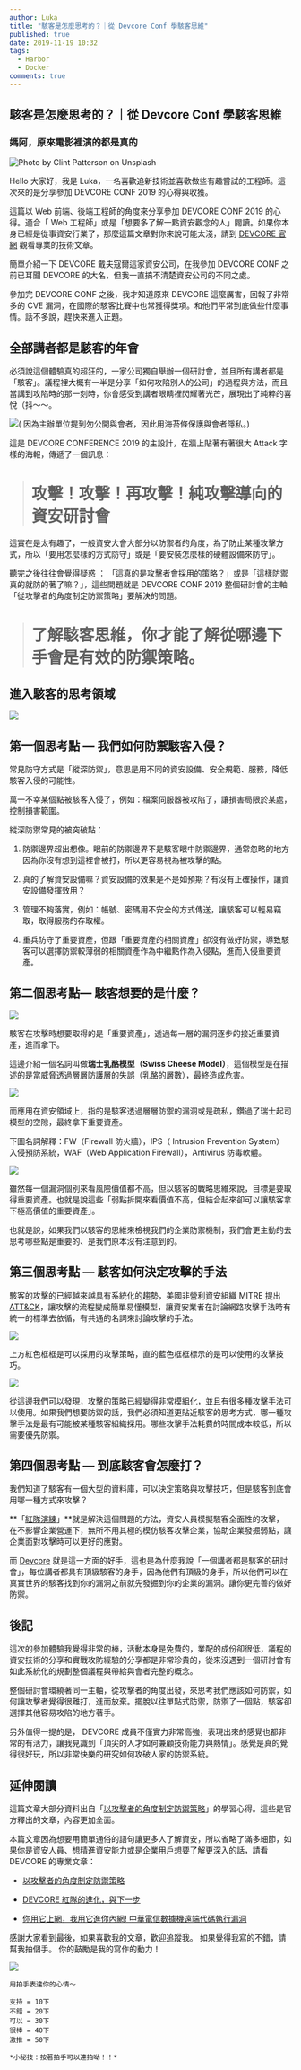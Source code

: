 ```yaml
---
author: Luka
title: "駭客是怎麼思考的？｜從 Devcore Conf 學駭客思維"
published: true
date: 2019-11-19 10:32
tags:
  - Harbor
  - Docker
comments: true
---
```


## 駭客是怎麼思考的？｜從 Devcore Conf 學駭客思維

### 媽阿，原來電影裡演的都是真的

![Photo by [Clint Patterson](https://unsplash.com/@cbpsc1?utm_source=unsplash&utm_medium=referral&utm_content=creditCopyText) on [Unsplash](https://unsplash.com/s/photos/hacker?utm_source=unsplash&utm_medium=referral&utm_content=creditCopyText)](https://cdn-images-1.medium.com/max/12048/1*ge80giZjL7EGHSLU5v00eQ.jpeg)

Hello 大家好，我是 Luka，一名喜歡追新技術並喜歡做些有趣嘗試的工程師。這次來的是分享參加 DEVCORE CONF 2019 的心得與收獲。

這篇以 Web 前端、後端工程師的角度來分享參加 DEVCORE CONF 2019 的心得。適合「 Web 工程師」或是「想要多了解一點資安觀念的人」閱讀。如果你本身已經是從事資安行業了，那麼這篇文章對你來說可能太淺，請到 [DEVCORE 官網](https://devco.re/) 觀看專業的技術文章。

簡單介紹一下 DEVCORE 戴夫寇爾這家資安公司，在我參加 DEVCORE CONF 之前已耳聞 DEVCORE 的大名，但我一直搞不清楚資安公司的不同之處。

參加完 DEVCORE CONF 之後，我才知道原來 DEVCORE 這麼厲害，回報了非常多的 CVE 漏洞，在國際的駭客比賽中也常獲得獎項。和他們平常到底做些什麼事情。話不多說，趕快來進入正題。

## 全部講者都是駭客的年會

必須說這個體驗真的超狂的，一家公司獨自舉辦一個研討會，並且所有講者都是「駭客」。議程裡大概有一半是分享「如何攻陷別人的公司」的過程與方法，而且當講到攻陷時的那一刻時，你會感受到講者眼睛裡閃耀著光芒，展現出了純粹的喜悅（抖～～。

![( 因為主辦單位提到勿公開與會者，因此用海苔條保護與會者隱私。)](https://cdn-images-1.medium.com/max/2000/1*3ZY1icmt6y_-2X3c0D6tlQ.png)

這是 DEVCORE CONFERENCE 2019 的主設計，在牆上貼著有著很大 Attack 字樣的海報，傳遞了一個訊息：
> # **攻擊！攻擊！再攻擊！純攻擊導向的資安研討會**

這實在是太有趣了，一般資安大會大部分以防禦者的角度，為了防止某種攻擊方式，所以「要用怎麼樣的方式防守」或是「要安裝怎麼樣的硬體設備來防守」。

聽完之後往往會覺得疑惑 ： 「這真的是攻擊者會採用的策略？」或是「這樣防禦真的就防的著了嘛？」，這些問題就是 DEVCORE CONF 2019 整個研討會的主軸 「從攻擊者的角度制定防禦策略」要解決的問題。
> # 了解駭客思維，你才能了解從哪邊下手會是有效的防禦策略。

## 進入駭客的思考領域

![](https://cdn-images-1.medium.com/max/2000/0*Gg0B6uJGOgbj-ovK.jpg)

## 第一個思考點 — 我們如何防禦駭客入侵？

常見防守方式是「縱深防禦」，意思是用不同的資安設備、安全規範、服務，降低駭客入侵的可能性。

萬一不幸某個點被駭客入侵了，例如：檔案伺服器被攻陷了，讓損害局限於某處，控制損害範圍。

縱深防禦常見的被突破點：

 1. 防禦邊界超出想像。眼前的防禦邊界不是駭客眼中防禦邊界，通常忽略的地方因為你沒有想到這裡會被打，所以更容易視為被攻擊的點。

 2. 真的了解資安設備嘛？資安設備的效果是不是如預期？有沒有正確操作，讓資安設備發揮效用？

 3. 管理不夠落實，例如：帳號、密碼用不安全的方式傳送，讓駭客可以輕易竊取，取得服務的存取權。

 4. 重兵防守了重要資產，但跟「重要資產的相關資產」卻沒有做好防禦，導致駭客可以選擇防禦較薄弱的相關資產作為中繼點作為入侵點，進而入侵重要資產。

## 第二個思考點— 駭客想要的是什麼？

![](https://cdn-images-1.medium.com/max/2000/0*JzhU45_BUeQ4iOCc.png)

駭客在攻擊時想要取得的是「重要資產」，透過每一層的漏洞逐步的接近重要資產，進而拿下。

這邊介紹一個名詞叫做**瑞士乳酪模型（Swiss Cheese Model）**，這個模型是在描述的是當威脅透過層層防護層的失誤（乳酪的層數），最終造成危害。

![](https://cdn-images-1.medium.com/max/2000/0*4fuHcwwH19-Xe_If.png)

而應用在資安領域上，指的是駭客透過層層防禦的漏洞或是疏私，鑽過了瑞士起司模型的空隙，最終拿下重要資產。

下圖名詞解釋：FW（Firewall 防火牆），IPS（ Intrusion Prevention System）入侵預防系統，WAF（Web Application Firewall），Antivirus 防毒軟體。

![](https://cdn-images-1.medium.com/max/8064/1*ey5xW9SXZheUxK5pc48Baw.png)

雖然每一個漏洞個別來看風險價值都不高，但以駭客的戰略思維來說，目標是要取得重要資產。也就是說這些「弱點拆開來看價值不高，但結合起來卻可以讓駭客拿下極高價值的重要資產」。

也就是說，如果我們以駭客的思維來檢視我們的企業防禦機制，我們會更主動的去思考哪些點是重要的、是我們原本沒有注意到的。

## 第三個思考點 — 駭客如何決定攻擊的手法

駭客的攻擊的已經越來越具有系統化的趨勢，美國非營利資安組織 MITRE 提出 [ATT&CK](https://attack.mitre.org/)，讓攻擊的流程變成簡單易懂模型，讓資安業者在討論網路攻擊手法時有統一的標準去依循，有共通的名詞來討論攻擊的手法。

![](https://cdn-images-1.medium.com/max/2810/1*fOkwKeoDxDYdeLPL9Z3Tlg.png)

上方紅色框框是可以採用的攻擊策略，直的藍色框框標示的是可以使用的攻擊技巧。

![](https://cdn-images-1.medium.com/max/2742/1*kCAjLU6W_NMzwTU3jmQ5Fw.png)

從這邊我們可以發現，攻擊的策略已經變得非常模組化，並且有很多種攻擊手法可以使用。如果我們想要防禦的話，我們必須知道更貼近駭客的思考方式，哪一種攻擊手法是最有可能被某種駭客組織採用。哪些攻擊手法耗費的時間成本較低，所以需要優先防禦。

## 第四個思考點 — 到底駭客會怎麼打？

我們知道了駭客有一個大型的資料庫，可以決定策略與攻擊技巧，但是駭客到底會用哪一種方式來攻擊？

**「[紅隊演練](https://devco.re/services/red-team)」**就是解決這個問題的方法，資安人員模擬駭客全面性的攻擊，在不影響企業營運下，無所不用其極的模仿駭客攻擊企業，協助企業發掘弱點，讓企業面對攻擊時可以更好的應對。

而 [Devcore](https://devco.re/) 就是這一方面的好手，這也是為什麼我說「一個講者都是駭客的研討會」，每位講者都具有頂級駭客的身手，因為他們有頂級的身手，所以他們可以在真實世界的駭客找到你的漏洞之前就先發掘到你的企業的漏洞。讓你更完善的做好防禦。

## 後記

這次的參加體驗我覺得非常的棒，活動本身是免費的，業配的成份卻很低，議程的資安技術的分享和實戰攻防經驗的分享都是非常珍貴的，從來沒遇到一個研討會有如此系統化的規劃整個議程與帶給與會者完整的概念。

整個研討會環繞著同一主軸，從攻擊者的角度出發，來思考我們應該如何防禦，如何讓攻擊者覺得很難打，進而放棄。擺脫以往單點式防禦，防禦了一個點，駭客卻選擇其他容易攻陷的地方著手。

另外值得一提的是， DEVCORE 成員不僅實力非常高強，表現出來的感覺也都非常的有活力，讓我見識到「頂尖的人才如何兼顧技術能力與熱情」。感覺是真的覺得很好玩，所以非常快樂的研究如何攻破人家的防禦系統。

## 延伸閱讀

這篇文章大部分資料出自「[以攻擊者的角度制定防禦策略](https://devco.re/blog/2019/10/09/def-strategy/)」的學習心得。這些是官方釋出的文章，內容更加全面。

本篇文章因為想要用簡單通俗的語句讓更多人了解資安，所以省略了滿多細節，如果你是資安人員、想精進資安能力或是企業用戶想要了解更深入的話，請看 DEVCORE 的專業文章：

- [以攻擊者的角度制定防禦策略](https://devco.re/blog/2019/10/09/def-strategy/)

- [DEVCORE 紅隊的進化，與下一步](https://devco.re/blog/2019/10/24/evolution-of-DEVCORE-red-team-and-the-next/)

- [你用它上網，我用它進你內網! 中華電信數據機遠端代碼執行漏洞](https://devco.re/blog/2019/11/11/HiNet-GPON-Modem-RCE/)

感謝大家看到最後，如果喜歡我的文章，歡迎追蹤我。
如果覺得我寫的不錯，請幫我拍個手。
你的鼓勵是我的寫作的動力！

![](https://cdn-images-1.medium.com/max/2000/1*TXQ2bQyvK30J_-y7Y-Z7Lg.gif)

    用拍手表達你的心情～

    支持 = 10下
    不錯 = 20下
    可以 = 30下
    很棒 = 40下
    激推 = 50下

    *小秘技：按著拍手可以連拍呦！！*
